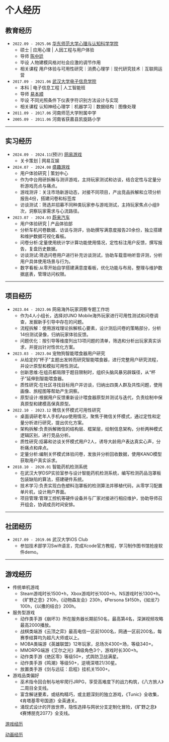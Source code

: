 # 个人经历

## 教育经历

- `2022.09 - 2025.06` [华东师范大学心理与认知科学学院](https://psy.ecnu.edu.cn/)
    - 硕士 | 应用心理 | 人因工程与用户体验 
    - 导师 [陈中廷](https://faculty.ecnu.edu.cn/_s9/czt/main.psp)
    - 毕设 人物建模风格对社会应激的调节作用
    - 相关课程 用户体验与可用性研究｜消费心理学｜现代研究技术｜互联网运营
- `2017.09 - 2021.06` [武汉大学电子信息学院](http://eis.whu.edu.cn/)
    - 本科 | 电子信息工程 | 人工智能班 
    - 导师 [易本顺](http://210.42.122.152/index/szdwDetail?rsh=00007328&newskind_id=20160320222026165YIdDsQIbgNtoE)
    - 毕设 不同光照条件下仪表字符识别方法设计与实现
    - 相关课程 认知神经心理学｜机器学习｜数据结构｜图像处理
- `2011.09 - 2017.06` 河南师范大学附属中学
- `2005.09 - 2011.06` 河南省获嘉县凯旋路小学

---

## 实习经历

- `2024.09 - 2024.11`(预计) [网易游戏](https://game.163.com/)
    - 关卡策划 | 网易互娱
- `2024.07 - 2024.08` [盛趣游戏](https://www.shengqugames.com/cn/index)
    - 用户体验研究 | 策划中心
    - 作为中台用研拆解与测评游戏，主持玩家测试和访谈，结合定性与定量分析游戏亮点与痛点。
    - 游戏测评：关注市场新游动态，对接不同项目，产出竞品拆解和立项分析报告4份，搭建问卷和标签库
    - 访谈测试：筛选并招募不同种类玩家参与游戏测试，主持玩家焦点小组9次，洞察玩家需求与心流路径。
- `2023.07 - 2024.03` [蔚来汽车](https://www.nio.cn/)
    - 用户体验研究 | 产品体验部
    - 分析车机问卷数据、访谈与测评，协助撰写满意度报告20余份，独立搭建和维护数据可视化看板。
    - 问卷分析:定量使用统计学计算功能使用情况，定性标注用户反馈，撰写报告，复盘历史数据。
    - 访谈测试:筛选问卷用户进行补充访谈测试，协助车载音响听音评测，分析用户具体使用场景与行为。
    - 数字看板:从零开始自学搭建满意度看板，优化功能与布局，整理与维护数据底表，管理访问权限。

---

## 项目经历
- `2023.04 - 2023.06` 网易海外玩家洞察专题工作坊
    - 作为4人小组长，选择对UNO Mobile海外玩家进行可用性测试和问卷调查，发掘新手引导中存在的问题。
    - 流程拆解：使用游戏理论拆解核心要素，设计测后问卷的策略部分，分析14份测试录像，归纳玩家体验反馈。
    - 问题优化：按引导等维度列出13项问题的清单，筛选和分析出玩家真实诉求，并提出针对性优化方案。
- `2023.03 - 2023.04` 宠物狗智能喂食器用户研究
    - 从给定的“杯子”主题出发转而研究智能喂食器，进行完整用户研究流程，并设计原型和模拟可用性测试。
    - 创新思维:在组员都局限于题目限制时，组织头脑风暴另辟蹊径，从“杯子”延伸到智能喂食器。
    - 质性研究:在社区寻找目标用户并访谈，归纳出四类人群及共性问题，使用画像、旅程图等帮助产生洞察。
    - 原型设计:根据用户反馈重新设计喂食器原型并测试与迭代，负责绘制中保真原型和建模高保真原型。
- `2022.10 - 2023.12` 微信关怀模式可用性研究
    - 桌面调研老年人手机App使用情况，聚焦于微信关怀模式，通过定性和定量分析进行研究，提出优化方案。
    - 架构拆解:负责拆解微信的结构层、框架层，绘制信息架构，分析两种模式逻辑区别，进行竞品分析。
    - 质性研究:招募和访谈关怀模式用户2人，诱导大龄用户表达真实心声，分析痛点和痒点。
    - 定量分析:编制关怀模式体验问卷，发放并分析回收数据，使用KANO模型获取用户真实诉求。
- `2018.10 - 2020.01` 智能药机检测系统
    - 在武汉大学DSP实验室参与设计智能药机检测系统，编写检测药品泡罩板包装缺陷的算法，搭建硬件系统。
    - 技术学习:负责实现白色塑料泡罩板的检测算法并移植代码，从零学习配置单片机，设计用户界面。
    - 项目管理:管理工控机等硬件设备并与厂家对接进行相应维护，协助导师召开组会，协调成员时间安排。

---

## 社团经历

- `2017.09 - 2019.06` 武汉大学iOS Club
    - 参加技术部学习Swift语言，完成Xcode官方教程，学习制作图书馆抢座软件demo。

---

## 游戏经历

- 传统单机游戏
    - Steam游戏时长1500+h，Xbox游戏时长1000+h，NS游戏时长1300+h。
    - 《旷野之息》210h，《动物森友会》230h，《Persona 5》150h，《如龙7》100h，《以撒的结合》200h。
- 服务型游戏
    - 动作类手游《崩坏3》所在服务器长期前50名，最高第4名，深渊视频攻略最高2000播放。
    - 战棋类端游《云顶之弈》最高电信一区前1000名，网通一区前200名，每赛季结算均为超凡大师或以上。
    - MOBA类端游《英雄联盟》12年玩家，总场次4300+场，等级340+。
    - MMORPG端游《艾尔之光》满级角色3个，游戏时长300+h。
    - 动作类手游《绝区零》等级50+，式舆防卫战满星。
    - 动作类手游《鸣潮》等级50+，逆境深塔21/30星。
    - 放置类手游《剑与远征：启程》挂机关1500+。
- 游戏品类偏好
    - 巫术指令回合制与地牢爬行JRPG，享受高难度下的战力构筑，《八方旅人》二周目全支线。
    - 富含解谜要素，或结构精巧，或主题深刻的独立游戏，《Tunic》全收集，《肯塔基零号国道》全英通关。
    - 涌现式设计的开放世界，隐性选择与网状分支定制化冒险，《旷野之息》《赛博朋克2077》全支线。

[游戏经历](../3Game/01exp.md)  

[动画经历](../2Anim/00index.md)